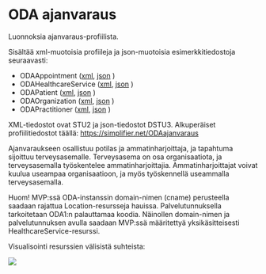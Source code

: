 
# ODA ajanvaraus

Luonnoksia ajanvaraus-profiilista.

Sisältää xml-muotoisia profiileja ja json-muotoisia esimerkkitiedostoja seuraavasti:

* ODAAppointment ([xml](ODAAppointment.xml), [json](ODAAppointment-example.json) )
* ODAHealthcareService  ([xml](ODAHealthcareService.xml), [json](ODAHealthcareService-example.json) )
* ODAPatient  ([xml](ODAPatient.xml), [json](ODAPatient-example.json) )
* ODAOrganization  ([xml](ODAOrganization.xml), [json](ODAOrganization-example.json) )
* ODAPractitioner  ([xml](ODAPractitioner.xml), [json](ODAPractitioner-example.json) )

XML-tiedostot ovat STU2 ja json-tiedostot DSTU3.
Alkuperäiset profiilitiedostot täällä:
https://simplifier.net/ODAajanvaraus

Ajanvaraukseen osallistuu potilas ja ammatinharjoittaja, ja tapahtuma sijoittuu terveysasemalle. Terveysasema on osa organisaatiota, ja terveysasemalla työskentelee ammatinharjoittajia. Ammatinharjoittajat voivat kuulua useampaa organisaatioon, ja myös työskennellä useammalla terveysasemalla.

Huom! MVP:ssä ODA-instanssin domain-nimen (cname) perusteella saadaan rajattua Location-resursseja hauissa. Palvelutunnuksella tarkoitetaan ODA1:n palauttamaa koodia. Näinollen domain-nimen ja palvelutunnuksen avulla saadaan MVP:ssä määritettyä yksikäsitteisesti HealthcareService-resurssi.

Visualisointi resurssien välisistä suhteista:

![](http://www.plantuml.com/plantuml/proxy?src=https://raw.githubusercontent.com/omahoito/rfc/master/ODA_ajanvaraus.plantuml?7)
<!--- This generates a picture based on Resource.pantuml. To change the counter in the url above, i.e. deployment.md?13 -> deployment.md?14 --->
